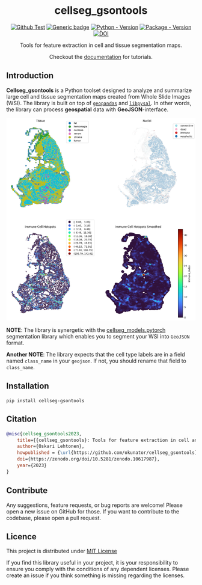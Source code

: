 <div align="center">

# cellseg_gsontools

[![Github Test](https://img.shields.io/github/actions/workflow/status/okunator/cellseg_gsontools/tests.yml?label=tests)](https://github.com/okunator/cellseg_models.pytorch/actions/workflows/tests.yml) [![Generic badge](https://img.shields.io/github/license/okunator/cellseg_gsontools)](https://github.com/okunator/cellseg_gsontools/blob/master/LICENSE) [![Python - Version](https://img.shields.io/pypi/pyversions/cellseg_gsontools)](https://www.python.org/) [![Package - Version](https://img.shields.io/pypi/v/cellseg_gsontools)](https://pypi.org/project/cellseg-gsontools/)
[![DOI](https://zenodo.org/badge/554131853.svg)](https://zenodo.org/doi/10.5281/zenodo.10617987)



Tools for feature extraction in cell and tissue segmentation maps.

Checkout the [documentation](https://okunator.github.io/cellseg_gsontools/) for tutorials.

</div>

## Introduction

**Cellseg_gsontools** is a Python toolset designed to analyze and summarize large cell and tissue segmentation maps created from Whole Slide Images (WSI). The library is built on top of [`geopandas`](https://geopandas.org/en/stable/index.html) and [`libpysal`](https://pysal.org/libpysal/). In other words, the library can process **geospatial** data with **GeoJSON**-interface.


<p align="center">

<img src="./docs/img/index.png"/>

</p>

**NOTE**: The library is synergetic with the [cellseg_models.pytorch](https://github.com/okunator/cellseg_models.pytorch) segmentation library which enables you to segment your WSI into `GeoJSON` format.

**Another NOTE**: The library expects that the cell type labels are in a field named `class_name` in your `geojson`. If not, you should rename that field to `class_name`.

## Installation

``` shell
pip install cellseg-gsontools
```

## Citation

```bibtex
@misc{cellseg_gsontools2023,
    title={{cellseg_gsontools}: Tools for feature extraction in cell and tissue segmentation maps.},
    author={Oskari Lehtonen},
    howpublished = {\url{https://github.com/okunator/cellseg_gsontools}},
    doi={https://zenodo.org/doi/10.5281/zenodo.10617987},
    year={2023}
}
```

## Contribute

Any suggestions, feature requests, or bug reports are welcome! Please open a new issue on GitHub for those. If you want to contribute to the codebase, please open a pull request.

## Licence

This project is distributed under [MIT License](https://github.com/okunator/cellseg_models.pytorch/blob/main/LICENSE)

If you find this library useful in your project, it is your responsibility to ensure you comply with the conditions of any dependent licenses. Please create an issue if you think something is missing regarding the licenses.
